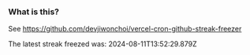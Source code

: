 
### What is this?

See https://github.com/devjiwonchoi/vercel-cron-github-streak-freezer

The latest streak freezed was: 2024-08-11T13:52:29.879Z
